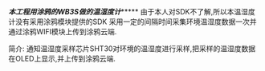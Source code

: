 *************本工程用涂鸦的WB3S做的温湿度计******************
由于本人对SDK不了解,所以本温湿度计没有采用涂鸦模块提供的SDK
采用一定的间隔时间采集环境温湿度数据一次并通过涂鸦WIFI模块上传到涂鸦云端.


简介:
  通知温湿度采样芯片SHT30对环境的温湿度进行采样,把采样的温湿度数据在OLED上显示,并上传到涂鸦云端.
